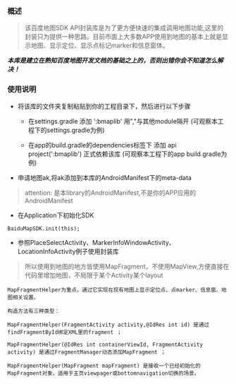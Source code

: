 ### 概述

> 该百度地图SDK API封装库是为了更方便快速的集成调用地图功能,这里的封装只为提供一种思路。目前市面上大多数APP使用到地图的基本上就是显示地图、显示定位、显示点标记marker和信息窗体。

***本库是建立在熟知百度地图开发文档的基础之上的，否则出错你会不知道怎么解决！***

### 使用说明

- 将该库的文件夹复制粘贴到你的工程目录下，然后进行以下步骤

    - 在settings.gradle 添加 ':bmaplib' 用","与其他module隔开 (可观察本工程下的settings.gradle为例)

    - 在app的build.gradle的dependencies标签下 添加 api project(':bmaplib') 正式依赖该库  (可观察本工程下的app build.gradle为例)

- 申请地图ak,将ak添加到本库的AndroidManifest下的meta-data

> attention: 是本library的AndroidManifest,不是你的APP应用的AndroidManifest

- 在Application下初始化SDK

 `BaiduMapSDK.init(this);`

- 参照PlaceSelectActivity、MarkerInfoWindowActivity、LocationInfoActivity例子使用封装库

> 所以使用到地图的地方皆使用MapFragment，不使用MapView,方便直接在代码里增加地图，不局限于某个Activity某个layout

```
MapFragmentHelper为重点，通过它实现在现有地图上显示定位点、点marker、信息窗、地图相关设置。

构造方法有三种类型：

MapFragmentHelper(FragmentActivity activity,@IdRes int id) 是通过findFragmentById绑定XML里的fragment ；

MapFragmentHelper(@IdRes int containerViewId, FragmentActivity activity) 是通过FragmentManager动态添加MapFragment ；

MapFragmentHelper(MapFragment mapFragment) 是接收一个已经初始化的MapFragment对象，适用于主页viewpager或bottomnavigation切换的场景。
```

